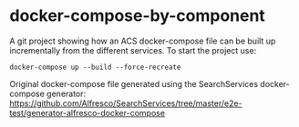 # docker-compose-by-component

A git project showing how an ACS docker-compose file can be built up incrementally from the different services.  To start the project use:

```
docker-compose up --build --force-recreate
```

Original docker-compose file generated using the SearchServices docker-compose generator:
https://github.com/Alfresco/SearchServices/tree/master/e2e-test/generator-alfresco-docker-compose
